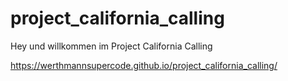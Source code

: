 # project_california_calling

Hey und willkommen im Project California Calling

https://werthmannsupercode.github.io/project_california_calling/
